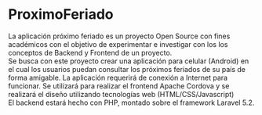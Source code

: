 # ProximoFeriado
La aplicación próximo feriado es un proyecto Open Source con fines académicos con el objetivo de experimentar e investigar con los los conceptos de Backend y Frontend de un proyecto.<br>
Se busca con este proyecto crear una aplicación para celular (Android) en el cual los usuarios puedan consultar los próximos feriados de su país de forma amigable. La aplicación requerirá de conexión a Internet para funcionar. Se utilizará para realizar el frontend Apache Cordova y se realizará el diseño utilizando tecnologías web (HTML/CSS/Javascript)<br>
El backend estará hecho con PHP, montado sobre el framework Laravel 5.2.

